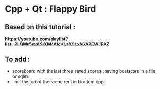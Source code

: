 # Cpp + Qt : Flappy Bird

## Based on this tutorial :
**https://youtube.com/playlist?list=PLQMs5svASiXM4AlcVLaX0LxA6APEWJPKZ**

## To add :

- scoreboard with the last three saved scores : saving bestscore in a file or sqlite
- limit the top of the scene rect in birdItem.cpp

